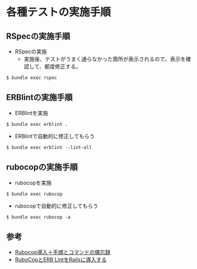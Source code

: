 # 各種テストの実施手順

## RSpecの実施手順
- RSpecの実施
  - 実施後、テストがうまく通らなかった箇所が表示されるので、表示を確認して、都度修正する。
```
$ bundle exec rspec
```

## ERBlintの実施手順
- ERBlintを実施
```
$ bundle exec erblint .
```
- ERBlintで自動的に修正してもらう
```
$ bundle exec erblint --lint-all
```

## rubocopの実施手順
- rubocopを実施
```
$ bundle exec rubocop
```
- rubocopで自動的に修正してもらう
```
$ bundle exec rubocop -a
```

## 参考
- [Rubocop導入＋手順とコマンドの備忘録](https://qiita.com/kaito_program/items/c7d21f2e90cf9b7f7cf2)
- [RuboCopとERB LintをRailsに導入する](https://zenn.dev/junara/articles/efa04ce1ab02c9)
